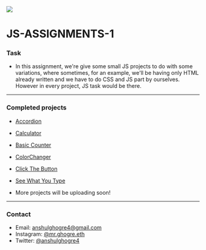 ![](https://img.shields.io/badge/JS-Assignment--1-orange)

# JS-ASSIGNMENTS-1

### Task

- In this assignment, we're give some small JS projects to do with some variations, where sometimes, for an example, we'll be having only HTML already written and we have to do CSS and JS part by ourselves. However in every project, JS task would be there.

---

### Completed projects

- [Accordion](https://js-assignments-1-accordion.vercel.app/)
- [Calculator](https://js-assignments-1-project-2-calculator.vercel.app/)
- [Basic Counter](https://js-assigmnet-1-project-3-basicounter.netlify.app/)

- [ColorChanger](https://js-assig-1-project-4-color-changer.netlify.app/)

- [Click The Button](https://js-assig-1-project-5-click-the-button.netlify.app/)
- [See What You Type](https://js-assig-1-proj-6-see-what-you-type.netlify.app/)
- More projects will be uploading soon!

---

### Contact

- Email: anshulghogre4@gmail.com
- Instagram: [@mr.ghogre.eth](https://www.instagram.com/mr.ghogre.eth/)
- Twitter: [@anshulghogre4](https://twitter.com/anshulghogre4)
